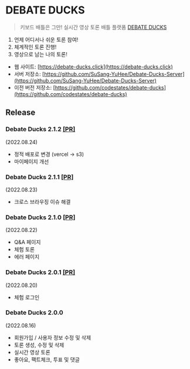 # DEBATE DUCKS

> 키보드 배틀은 그만! 실시간 영상 토론 배틀 플랫폼 [DEBATE DUCKS](https://debate-ducks.click)

1. 언제 어디서나 쉬운 토론 참여!
2. 체계적인 토론 진행!
3. 영상으로 남는 나의 토론!

- 웹 사이트: [https://debate-ducks.click](https://debate-ducks.click)
- 서버 저장소: [https://github.com/SuSang-YuHee/Debate-Ducks-Server](https://github.com/SuSang-YuHee/Debate-Ducks-Server)
- 이전 버전 저장소: [https://github.com/codestates/debate-ducks](https://github.com/codestates/debate-ducks)

## Release

### Debate Ducks 2.1.2 [[PR]](https://github.com/SuSang-YuHee/Debate-Ducks-Client/pull/134)
(2022.08.24) 
- 정적 배포로 변경 (vercel -> s3)
- 마이페이지 개선

### Debate Ducks 2.1.1 [[PR]](https://github.com/SuSang-YuHee/Debate-Ducks-Client/pull/131)
(2022.08.23) 
- 크로스 브라우징 이슈 해결

### Debate Ducks 2.1.0 [[PR]](https://github.com/SuSang-YuHee/Debate-Ducks-Client/pull/123)
(2022.08.22) 
- Q&A 페이지
- 체험 토론
- 에러 페이지

### Debate Ducks 2.0.1 [[PR]](https://github.com/SuSang-YuHee/Debate-Ducks-Client/pull/114)
(2022.08.20)
- 체험 로그인

### Debate Ducks 2.0.0
(2022.08.16)
- 회원가입 / 사용자 정보 수정 및 삭제
- 토론 생성, 수정 및 삭제
- 실시간 영상 토론
- 좋아요, 팩트체크, 투표 및 댓글
